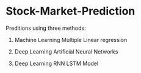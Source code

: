 # Stock-Market-Prediction
Preditions using three methods:
1. Machine Learning Multiple Linear regression

2. Deep Learning Artificial Neural Networks

3. Deep Learning RNN LSTM Model
